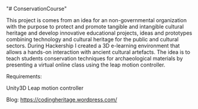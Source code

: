 "# ConservationCourse" 

This project is comes from an idea for an non-governmental organization with the purpose to protect and promote tangible and intangible cultural heritage and develop innovative educational projects, ideas and prototypes combining technology and cultural heritage for the public and cultural sectors. During Hackership I created a 3D e-learning environment that allows a hands-on interaction with ancient cultural artefacts. The idea is to teach students conservation techniques for archaeological materials by presenting a virtual online class using the leap motion controller.

Requirements:

Unity3D
Leap motion controller

Blog:
https://codingheritage.wordpress.com/
